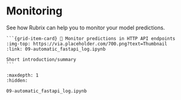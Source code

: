 # Monitoring

See how Rubrix can help you to monitor your model predictions.

````{grid} 1 1 2 3
```{grid-item-card} 💾 Monitor predictions in HTTP API endpoints
:img-top: https://via.placeholder.com/700.png?text=Thumbnail
:link: 09-automatic_fastapi_log.ipynb

Short introduction/summary
```
````

```{toctree}
:maxdepth: 1
:hidden:

09-automatic_fastapi_log.ipynb
```

